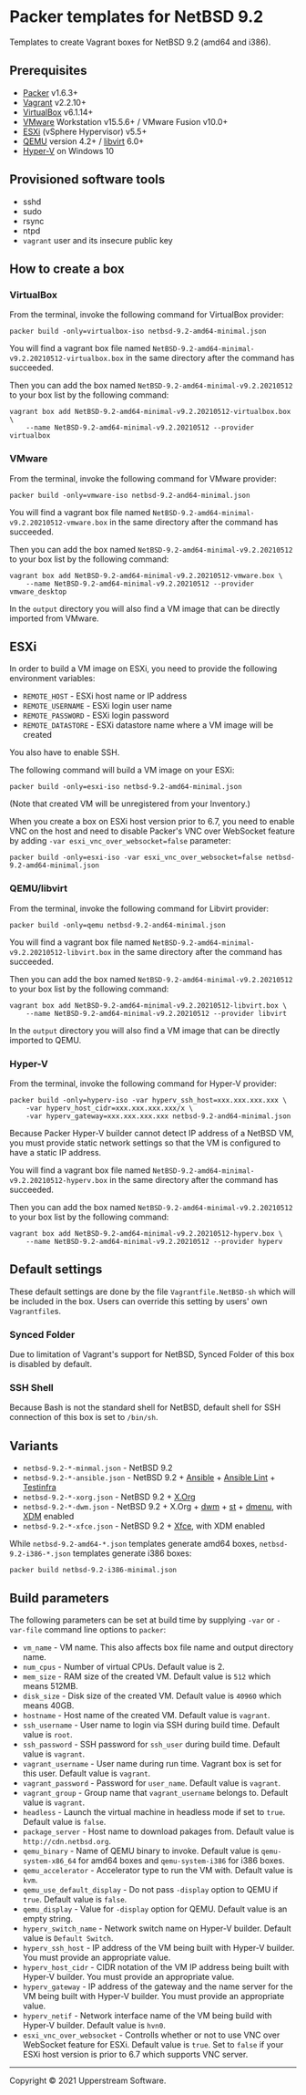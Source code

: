 # Packer templates for NetBSD 9.2

Templates to create Vagrant boxes for NetBSD 9.2 (amd64 and i386).

## Prerequisites

* [Packer][] v1.6.3+
* [Vagrant][] v2.2.10+
* [VirtualBox][] v6.1.14+
* [VMware][] Workstation v15.5.6+ / VMware Fusion v10.0+
* [ESXi][] (vSphere Hypervisor) v5.5+
* [QEMU][] version 4.2+ / [libvirt][] 6.0+
* [Hyper-V][] on Windows 10

[ESXi]: http://www.vmware.com/products/vsphere-hypervisor
  "Free VMware vSphere Hypervisor, Free Virtualization (ESXi)"
[Hyper-V]: https://docs.microsoft.com/en-us/virtualization/hyper-v-on-windows/about/
  "Introduction to Hyper-V on Windows 10 | Microsoft Docs"
[libvirt]: https://libvirt.org/ "libvirt: The virtualization API"
[Packer]: https://www.packer.io/ "Packer by HashiCorp"
[QEMU]: https://www.qemu.org/ "QEMU"
[Vagrant]: https://www.vagrantup.com/ "Vagrant"
[VirtualBox]: https://www.virtualbox.org/ "Oracle VM VirtualBox"
[VMware]: http://www.vmware.com/
  "VMware Virtualization for Desktop &amp; Server, Application, Public &amp; Hybrid Clouds"

## Provisioned software tools

* sshd
* sudo
* rsync
* ntpd
* `vagrant` user and its insecure public key

## How to create a box

### VirtualBox

From the terminal, invoke the following command for VirtualBox provider:

    packer build -only=virtualbox-iso netbsd-9.2-amd64-minimal.json

You will find a vagrant box file named `NetBSD-9.2-amd64-minimal-v9.2.20210512-virtualbox.box`
in the same directory after the command has succeeded.

Then you can add the box named `NetBSD-9.2-amd64-minimal-v9.2.20210512`
to your box list by the following command:

    vagrant box add NetBSD-9.2-amd64-minimal-v9.2.20210512-virtualbox.box \
        --name NetBSD-9.2-amd64-minimal-v9.2.20210512 --provider virtualbox

### VMware

From the terminal, invoke the following command for VMware provider:

    packer build -only=vmware-iso netbsd-9.2-and64-minimal.json

You will find a vagrant box file named `NetBSD-9.2-amd64-minimal-v9.2.20210512-vmware.box`
in the same directory after the command has succeeded.

Then you can add the box named `NetBSD-9.2-amd64-minimal-v9.2.20210512`
to your box list by the following command:

    vagrant box add NetBSD-9.2-amd64-minimal-v9.2.20210512-vmware.box \
        --name NetBSD-9.2-amd64-minimal-v9.2.20210512 --provider vmware_desktop

In the `output` directory you will also find a VM image that can be
directly imported from VMware.

## ESXi

In order to build a VM image on ESXi, you need to provide the following
environment variables:

* `REMOTE_HOST` - ESXi host name or IP address
* `REMOTE_USERNAME` - ESXi login user name
* `REMOTE_PASSWORD` - ESXi login password
* `REMOTE_DATASTORE` - ESXi datastore name where a VM image will be
  created

You also have to enable SSH.

The following command will build a VM image on your ESXi:

    packer build -only=esxi-iso netbsd-9.2-amd64-minimal.json

(Note that created VM will be unregistered from your Inventory.)

When you create a box on ESXi host version prior to 6.7, you need to
enable VNC on the host and need to disable Packer's VNC over WebSocket
feature by adding `-var esxi_vnc_over_websocket=false` parameter:

    packer build -only=esxi-iso -var esxi_vnc_over_websocket=false netbsd-9.2-amd64-minimal.json

### QEMU/libvirt

From the terminal, invoke the following command for Libvirt provider:

    packer build -only=qemu netbsd-9.2-and64-minimal.json

You will find a vagrant box file named `NetBSD-9.2-amd64-minimal-v9.2.20210512-libvirt.box`
in the same directory after the command has succeeded.

Then you can add the box named `NetBSD-9.2-amd64-minimal-v9.2.20210512`
to your box list by the following command:

    vagrant box add NetBSD-9.2-amd64-minimal-v9.2.20210512-libvirt.box \
        --name NetBSD-9.2-amd64-minimal-v9.2.20210512 --provider libvirt

In the `output` directory you will also find a VM image that can be
directly imported to QEMU.

### Hyper-V

From the terminal, invoke the following command for Hyper-V provider:

    packer build -only=hyperv-iso -var hyperv_ssh_host=xxx.xxx.xxx.xxx \
        -var hyperv_host_cidr=xxx.xxx.xxx.xxx/x \
        -var hyperv_gateway=xxx.xxx.xxx.xxx netbsd-9.2-and64-minimal.json

Because Packer Hyper-V builder cannot detect IP address of a NetBSD VM,
you must provide static network settings so that the VM is configured to
have a static IP address.

You will find a vagrant box file named `NetBSD-9.2-amd64-minimal-v9.2.20210512-hyperv.box`
in the same directory after the command has succeeded.

Then you can add the box named `NetBSD-9.2-amd64-minimal-v9.2.20210512`
to your box list by the following command:

    vagrant box add NetBSD-9.2-amd64-minimal-v9.2.20210512-hyperv.box \
        --name NetBSD-9.2-amd64-minimal-v9.2.20210512 --provider hyperv

## Default settings

These default settings are done by the file `Vagrantfile.NetBSD-sh`
which will be included in the box.  Users can override this setting by
users' own `Vagrantfile`s.

### Synced Folder

Due to limitation of Vagrant's support for NetBSD, Synced Folder of
this box is disabled by default.

### SSH Shell

Because Bash is not the standard shell for NetBSD, default shell for
SSH connection of this box is set to `/bin/sh`.

## Variants

* `netbsd-9.2-*-minmal.json` - NetBSD 9.2
* `netbsd-9.2-*-ansible.json` - NetBSD 9.2 + [Ansible][] +
  [Ansible Lint][] + [Testinfra][]
* `netbsd-9.2-*-xorg.json` - NetBSD 9.2 + [X.Org][]
* `netbsd-9.2-*-dwm.json` - NetBSD 9.2 + X.Org + [dwm][] + [st][] +
  [dmenu][], with [XDM] enabled
* `netbsd-9.2-*-xfce.json` - NetBSD 9.2 + [Xfce][], with XDM enabled

While `netbsd-9.2-amd64-*.json` templates generate amd64 boxes,
`netbsd-9.2-i386-*.json` templates generate i386 boxes:

    packer build netbsd-9.2-i386-minimal.json

[Ansible]: https://www.ansible.com/ "Ansible is Simple IT Automation"
[Ansible Lint]: https://docs.ansible.com/ansible-lint/
  "Ansible Lint Documentation &mdash; Ansible Documentation"
[dmenu]: http://tools.suckless.org/dmenu/ "dmenu | suckless.org tools"
[dwm]: http://dwm.suckless.org/
  "suckless.org dwm - dynamic window manager"
[st]: http://st.suckless.org/ "suckless.org st - simple terminal"
[Testinfra]: https://testinfra.readthedocs.io/en/latest/
  "Testinfra test your infrastructure &#8212; testinfra 5.0.1.dev2+gd9d87d8.d20200427 documentation"
[X.Org]: https://www.x.org/wiki/ "X.Org"
[XDM]: https://www.x.org/releases/X11R7.6/doc/man/man1/xdm.1.xhtml "XDM"
[Xfce]: http://www.xfce.org/ "Xfce Desktop Environment"

## Build parameters

The following parameters can be set at build time by supplying `-var`
or `-var-file` command line options to `packer`:

* `vm_name` - VM name.  This also affects box file name and output
  directory name.
* `num_cpus` - Number of virtual CPUs.  Default value is 2.
* `mem_size` - RAM size of the created VM.  Default value is `512`
  which means 512MB.
* `disk_size` - Disk size of the created VM.  Default value is `40960`
  which means 40GB.
* `hostname` - Host name of the created VM.  Default value is `vagrant`.
* `ssh_username` - User name to login via SSH during build time.
  Default value is `root`.
* `ssh_password` - SSH password for `ssh_user` during build time.
  Default value is `vagrant`.
* `vagrant_username` - User name during run time.  Vagrant box is set
  for this user.  Default value is `vagrant`.
* `vagrant_password` - Password for `user_name`.  Default value is
  `vagrant`.
* `vagrant_group` - Group name that `vagrant_username` belongs to.
  Default value is `vagrant`.
* `headless` - Launch the virtual machine in headless mode if set to
  `true`.  Default value is `false`.
* `package_server` - Host name to download pakages from.  Default value
  is `http://cdn.netbsd.org`.
* `qemu_binary` - Name of QEMU binary to invoke. Default value is
  `qemu-system-x86_64` for amd64 boxes and `qemu-system-i386` for i386
  boxes.
* `qemu_accelerator` - Accelerator type to run the VM with.  Default
  value is `kvm`.
* `qemu_use_default_display` - Do not pass `-display` option to QEMU if
  `true`.  Default value is `false`.
* `qemu_display` - Value for `-display` option for QEMU.  Default value
  is an empty string.
* `hyperv_switch_name` - Network switch name on Hyper-V builder.
  Default value is `Default Switch`.
* `hyperv_ssh_host` - IP address of the VM being built with Hyper-V
  builder.  You must provide an appropriate value.
* `hyperv_host_cidr` - CIDR notation of the VM IP address being built
  with Hyper-V builder.  You must provide an appropriate value.
* `hyperv_gateway` - IP address of the gateway and the name server for
  the VM being built with Hyper-V builder.  You must provide an
  appropriate value.
* `hyperv_netif` - Network interface name of the VM being build with
  Hyper-V builder.  Default value is `hvn0`.
* `esxi_vnc_over_websocket` - Controlls whether or not to use VNC over
  WebSocket feature for ESXi.  Default value is `true`.  Set to `false`
  if your ESXi host version is prior to 6.7 which supports VNC server.

- - -

Copyright &copy; 2021 Upperstream Software.
